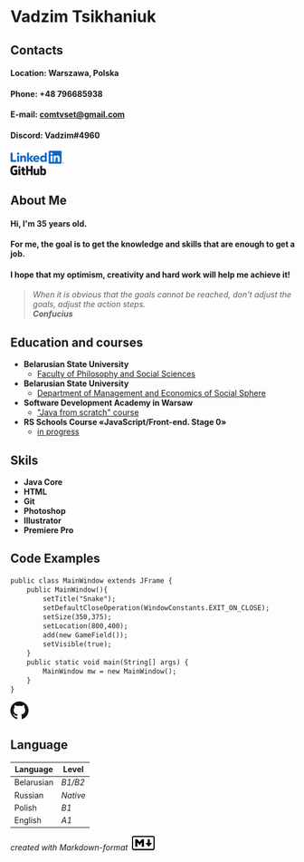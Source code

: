 # **Vadzim Tsikhaniuk**
## **Contacts**
#### **Location:** Warszawa, Polska
#### **Phone:** +48 796685938
#### **E-mail:** comtvset@gmail.com
#### **Discord:** Vadzim#4960
[![LinkedIn**](https://raw.githubusercontent.com/comtvset/logo/main/LinkedIn_logo_95x23.png)](https://www.linkedin.com/in/vadzim-tsikhaniuk-69643b155/)
\
[![GitHub](https://raw.githubusercontent.com/comtvset/logo/main/GitHub_logo_63x17.png)](https://github.com/comtvset)

## **About Me**

#### Hi, I'm 35 years old.
#### For me, the goal is to get the knowledge and skills that are enough to get a job. 
#### I hope that my optimism, creativity and hard work will help me achieve it!

>*When it is obvious that the goals cannot be reached,*
>*don't adjust the goals, adjust the action steps.*
\
>**_Confucius_**

## **Education and courses**
* **Belarusian State University**
  * [Faculty of Philosophy and Social Sciences](https://ffsn.bsu.by/en/home/)
* **Belarusian State University** 
  * [Department of Management and Economics of Social Sphere](https://fsc.bsu.by/en/department-of-management-and-economics-of-social-sphere/)
* **Software Development Academy in Warsaw** 
  * ["Java from scratch" course](https://sdacademy.pl/kursy/java/)
* **RS Schools Course «JavaScript/Front-end. Stage 0»**
  * [in progress](https://rs.school/js-stage0/)

## **Skils**
+ **Java Core**
+ **HTML**
+ **Git**
+ **Photoshop**
+ **Illustrator**
+ **Premiere Pro**

## **Code Examples**
```
public class MainWindow extends JFrame {
    public MainWindow(){
        setTitle("Snake");
        setDefaultCloseOperation(WindowConstants.EXIT_ON_CLOSE);
        setSize(350,375);
        setLocation(800,400);
        add(new GameField());
        setVisible(true);
    }
    public static void main(String[] args) {
        MainWindow mw = new MainWindow();
    }
}
```
[![GitHub](https://raw.githubusercontent.com/comtvset/logo/main/GitHub-Mark-32px.png)](https://github.com/comtvset/SnakeGame.git)

## **Language**

| Language     | Level        |
| ------------ | ------------ |
| Belarusian   | _B1/B2_      |
| Russian      | _Native_     |
| Polish       | _B1_         |
| English      | _A1_         |

*created with Markdown-format*
[![created with Markdown-format](https://raw.githubusercontent.com/comtvset/logo/main/markdown_46x26.png)](https://en.wikipedia.org/wiki/Markdown)